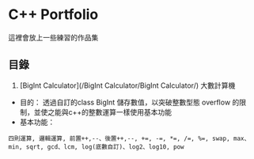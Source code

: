 # C++ Portfolio

這裡會放上一些練習的作品集

## 目錄
1.  [BigInt Calculator](/BigInt Calculator/BigInt Calculator/) 大數計算機
   *   目的：
   透過自訂的class BigInt 儲存數值，以突破整數型態 overflow 的限制，並使之能與c++的整數運算一樣使用基本功能
   *  基本功能：

    四則運算, 邏輯運算, 前置++,--、後置++,--, +=, -=, *=, /=, %=, swap, max、min, sqrt, gcd、lcm, log(底數自訂)、log2、log10, pow
